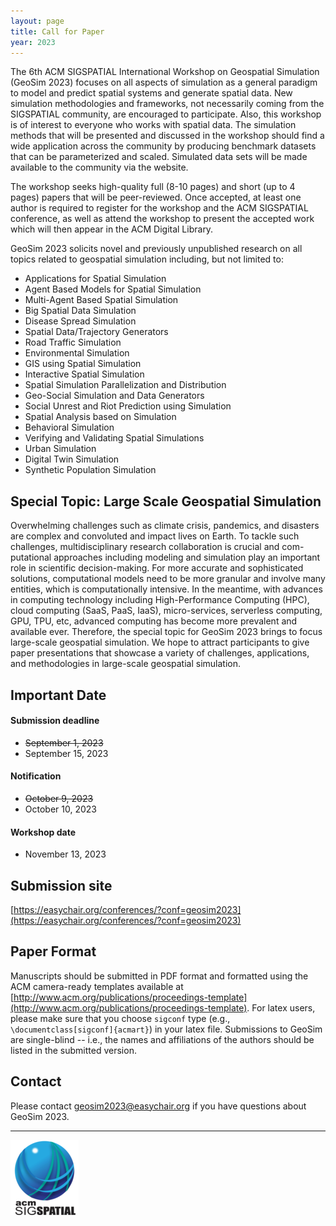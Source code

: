 ```yaml
---
layout: page
title: Call for Paper
year: 2023
---
```


The 6th ACM SIGSPATIAL International Workshop on Geospatial Simulation (GeoSim 2023) focuses on all aspects of simulation 
as a  general paradigm to model and predict spatial systems and generate  spatial data. 
New simulation methodologies and frameworks, not  necessarily coming from the SIGSPATIAL community, 
are encouraged to  participate. Also, this workshop is of interest to everyone who works with spatial data. 
The simulation methods that will be presented and  discussed in the workshop should find a wide application across the 
community by producing benchmark datasets that can be parameterized and scaled. 
Simulated data sets will be made available to the community via the website.

The workshop seeks high-quality full (8-10 pages) and short (up to 4 pages) papers that will be peer-reviewed. 
Once accepted, at least one author is required to register for the workshop and the ACM SIGSPATIAL conference, 
as well as attend the workshop to present the accepted work which will then appear in the ACM Digital Library.

GeoSim 2023 solicits novel and previously
unpublished research on all topics related to geospatial simulation including, but not limited to:

- Applications for Spatial Simulation
- Agent Based Models for Spatial Simulation
- Multi-Agent Based Spatial Simulation
- Big Spatial Data Simulation 
- Disease Spread Simulation 
- Spatial Data/Trajectory Generators
- Road Traffic Simulation
- Environmental Simulation
- GIS using Spatial Simulation
- Interactive Spatial Simulation
- Spatial Simulation Parallelization and Distribution
- Geo-Social Simulation and Data Generators
- Social Unrest and Riot Prediction using Simulation
- Spatial Analysis based on Simulation
- Behavioral Simulation
- Verifying and Validating Spatial Simulations
- Urban Simulation
- Digital Twin Simulation
- Synthetic Population Simulation


## Special Topic: Large Scale Geospatial Simulation ##


Overwhelming challenges such as climate crisis, pandemics, and disasters are complex and convoluted and
impact lives on Earth. To tackle such challenges, multidisciplinary research collaboration is crucial and com-
putational approaches including modeling and simulation play an important role in scientific decision-making.
For more accurate and sophisticated solutions, computational models need to be more granular and involve
many entities, which is computationally intensive. In the meantime, with advances in computing technology
including High-Performance Computing (HPC), cloud computing (SaaS, PaaS, IaaS), micro-services, serverless
computing, GPU, TPU, etc, advanced computing has become more prevalent and available ever. Therefore, the
special topic for GeoSim 2023 brings to focus large-scale geospatial simulation. We hope to attract participants
to give paper presentations that showcase a variety of challenges, applications, and methodologies in large-scale
geospatial simulation.


## Important Date ##

#### Submission deadline ####
- ~~September 1, 2023~~
- September 15, 2023

#### Notification ####
- ~~October 9, 2023~~
- October 10, 2023

#### Workshop date ####
- November 13, 2023


## Submission site ##
[https://easychair.org/conferences/?conf=geosim2023](https://easychair.org/conferences/?conf=geosim2023)

## Paper Format ##

Manuscripts should be submitted in PDF format and formatted using the ACM camera-ready templates available at [http://www.acm.org/publications/proceedings-template](http://www.acm.org/publications/proceedings-template). For latex users, please make sure that you choose `sigconf` type (e.g., `\documentclass[sigconf]{acmart}`) in your latex file. Submissions to GeoSim are single-blind -- i.e., the names and affiliations of the authors should be listed in the submitted version.

## Contact ##
Please contact geosim2023@easychair.org if you have questions about GeoSim 2023.

---

![ACM SIGSPATIAL](/assets/images/acmsigspatial-full.png)
